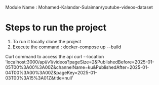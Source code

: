 Module Name : Mohamed-Kalandar-Sulaiman/youtube-videos-dataset

# Steps to run the project
1. To run it locally clone the project 
2. Execute the command : docker-compose up --build

Curl command to access the api
curl --location 'localhost:3000/api/v1/videos?pageSize=2&PublishedBefore=2025-01-05T00%3A00%3A00Z&channelName=ku&PublishedAfter=2025-01-04T00%3A00%3A00Z&pageKey=2025-01-03T00%3A15%3A01Z&title=null'